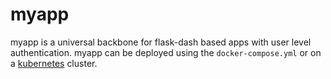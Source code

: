 # myapp

myapp is a universal backbone for flask-dash based apps with user level authentication. myapp can be deployed using the `docker-compose.yml` or on a [kubernetes](https://github.com/jorgeboucas/myapp/tree/master/kubernetes#kubernetes) cluster.